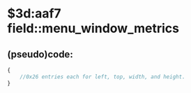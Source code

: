 ﻿
# $3d:aaf7 field::menu_window_metrics


## (pseudo)code:
```js
{
	//0x26 entries each for left, top, width, and height.
}
```



